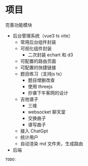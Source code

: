 # 项目

完善功能模块

- 后台管理系统（vue3 ts vite）
  - 常用后台组件封装
  - 可视化组件封装
    - 二次封装 echart 和 d3
  - 可配置的路由页面
  - 可配置的快捷链接
  - 题目练习（支持js ts）
    - 题目增删改查
    - 使用 threejs
    - 抄袭下牛客网的设计
  - 吉他谱子
    - 三维
    - websocket 聊天室
    - 交换曲子
    - 谱写曲子
  - 接入 ChatGpt
  - 统计用户
  - 自动渲染 md 文件夹，生成路由
- 后端

```js
TODO:
```
